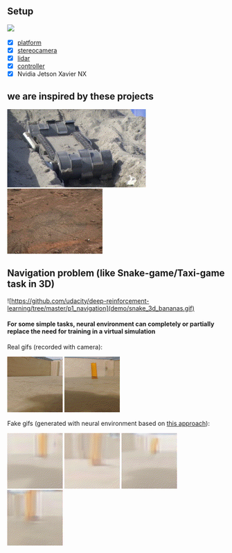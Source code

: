 ## Setup 

![](demo/robot_demo_0.gif)

- [x] [platform](https://aliexpress.ru/item/4000153063891.html)
- [x] [stereocamera](https://aliexpress.ru/item/4001343564945.html)
- [x] [lidar](https://aliexpress.ru/item/32895330424.html)
- [x] [controller](https://aliexpress.ru/item/4000910474677.html)
- [x] Nvidia Jetson Xavier NX

## we are inspired by these projects

![](demo/inspiration1.gif)
![](demo/inspiration2.gif)



## Navigation problem (like Snake-game/Taxi-game task in 3D)

![https://github.com/udacity/deep-reinforcement-learning/tree/master/p1_navigation](demo/snake_3d_bananas.gif)

#### For some simple tasks, neural environment can completely or partially replace the need for training in a virtual simulation

Real gifs (recorded with camera):

![](demo/real1.gif)
![](demo/real2.gif)

Fake gifs (generated with neural environment based on [this approach](https://github.com/Laggg/neural_env_surviv)):

![](demo/test1.gif)
![](demo/test2.gif)
![](demo/test3.gif)
![](demo/test4.gif)
